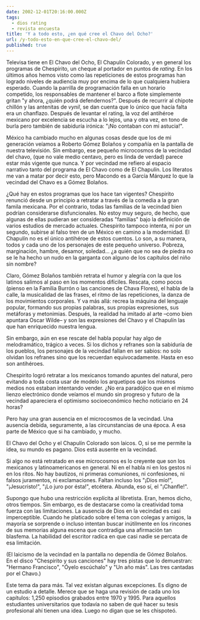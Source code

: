 ```yaml
---
date: 2002-12-01T20:16:00.000Z
tags:
  - dios rating
  - revista encuesta
title: 'Y a todo esto, ¿en qué cree el Chavo del Ocho?'
url: /y-todo-esto-en-que-cree-el-chavo-del/
published: true
---
```


Televisa tiene en El Chavo del Ocho, El Chapulín Colorado, y en general los programas de Chespirito, un cheque al portador en puntos de <i>rating</i>. En los últimos años hemos visto como las repeticiones de estos programas han logrado niveles de audiencia muy por encima de lo que cualquiera hubiera esperado. Cuando la parrilla de programación falla en un horario competido, los responsables de mantener el barco a flote simplemente gritan "y ahora, ¿quién podrá defendernos?". Después de recurrir al chipote chillón y las antenitas de <i>vynil</i>, se dan cuenta que lo único que hacía falta era un chanflazo. Después de levantar el rating, la voz del antihéroe mexicano por excelencia se escucha a lo lejos, una y otra vez, en tono de burla pero también de sabiduría irónica: "¡No contaban con mi astucia!".

México ha cambiado mucho en algunas cosas desde que los de mi generación veíamos a Roberto Gómez Bolaños y compañía en la pantalla de nuestra televisión. Sin embargo, ese pequeño microcosmos de la vecindad del chavo, (que no vale medio centavo, pero es linda de verdad) parece estar más vigente que nunca. Y por vecindad me refiero al espacio narrativo tanto del programa de El Chavo como de El Chapulín. Los literatos me van a matar por decir esto, pero Macondo es a García Márquez lo que la vecindad del Chavo es a Gómez Bolaños.

¿Qué hay en estos programas que los hace tan vigentes? Chespirito renunció desde un principio a retratar a través de la comedia a la gran famila mexicana. Por el contrario, todas las familias de la vecindad bien podrían considerarse disfuncionales. No estoy muy seguro, de hecho, que algunas de ellas pudieran ser consideradas "familias" bajo la definición de varios estudios de mercado actuales. Chespirito tampoco intenta, ni por un segundo, subirse al falso tren de un México en camino a la modernidad. El Chapulín no es el único antihéroe de estos cuentos. Lo son, a su manera, todos y cada uno de los personajes de este pequeño universo. Pobreza, marginación, hambre, desamor, soledad... ¿a quién que no sea de piedra no se le ha hecho un nudo en la garganta con alguno de los capítulos del niño sin nombre?

Claro, Gómez Bolaños también retrata el humor y alegría con la que los latinos salimos al paso en los momentos difíciles. Rescata, como pocos (pienso en la Familia Burrón o las canciones de Chava Flores), el habla de la calle, la musicalidad de las frases, el ritmo de las repeticiones, la danza de los movimientos corporales. Y va más allá: recrea la máquina del lenguaje popular, formando sus propias palabras, sus propias expresiones, sus metáforas y metonimias. Después, la realidad ha imitado al arte –como bien apuntara Oscar Wilde– y son las expresiones del Chavo y el Chapulín las que han enriquecido nuestra lengua.

Sin embargo, aún en ese rescate del habla popular hay algo de melodramático, trágico a veces. Si los dichos y refranes son la sabiduría de los pueblos, los personajes de la vecindad fallan en ser sabios: no solo olvidan los refranes sino que los recuerdan equivocadamente. Hasta en eso son antihéroes.

Chespirito logró retratar a los mexicanos tomando apuntes del natural, pero evitando a toda costa usar de modelo los arquetipos que los mismos medios nos estaban intentando vender. ¿No era paradójico que en el mismo lienzo electrónico donde veíamos el mundo sin progreso y futuro de la vecindad apareciera el optimismo socioeconómico hecho noticiario en 24 horas?

Pero hay una gran ausencia en el microcosmos de la vecindad. Una ausencia debida, seguramente, a las circunstancias de una época. A esa parte de México que si ha cambiado, y mucho.

El Chavo del Ocho y el Chapulín Colorado son laicos. O, si se me permite la idea, su mundo es pagano. Dios está ausente en la vecindad.

Si algo no está retratado en ese microcosmos es lo creyente que son los mexicanos y latinoamericanos en general. Ni en el habla ni en los gestos ni en los ritos. No hay bautizos, ni primeras comuniones, ni confesiones, ni falsos juramentos, ni exclamaciones. Faltan incluso los "¡Dios mío!", "¡Jesucristo!", "¡Lo juro por ésta!", etcétera. Abunda, eso sí, el "¡Chanfle!".

Supongo que hubo una restricción explícita al libretista. Eran, hemos dicho, otros tiempos. Sin embargo, es de destacarse como la creatividad toma fuerza con las limitaciones. La ausencia de Dios en la vecindad es casi imperceptible. Cuando he platicado sobre el tema con colegas y amigos, la mayoría se sorprende o incluso intentan buscar inútilmente en los rincones de sus memorias alguna escena que contradiga una afirmación tan blasfema. La habilidad del escritor radica en que casi nadie se percata de esa limitación.

(El laicismo de la vecindad en la pantalla no dependía de Gómez Bolaños. En el disco "Chespirito y sus canciones" hay tres pistas que lo demuestran: "Hermano Francisco", "Óyelo escúchalo" y "Un año más". Las tres cantadas por el Chavo.)

Este tema da para más. Tal vez existan algunas excepciones. Es digno de un estudio a detalle. Merece que se haga una revisión de cada uno los capítulos: 1,250 episodios grabados entre 1970 y 1995. Para aquellos estudiantes universitarios que todavía no saben de qué hacer su tesis profesional ahí tienen una idea. Luego no digan que se les chispoteó.
